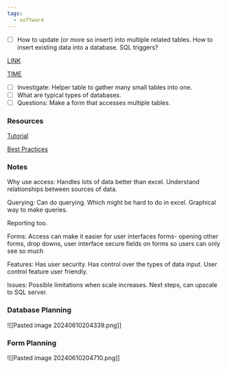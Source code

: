 ```yaml
---
tags:
  - software
---
```


- [ ] How to update (or more so insert) into multiple related tables. How to insert existing data into a database. SQL triggers?

[LINK](https://youtu.be/ymc9CYnziS4)

[TIME](https://youtu.be/ymc9CYnziS4?t=1042)

- [ ] Investigate: Helper table to gather many small tables into one.
- [ ] What are typical types of databases.
- [ ] Questions: Make a form that accesses multiple tables.

### Resources
[Tutorial](https://www.youtube.com/watch?v=ubmwp8kbfPc)

[Best Practices](https://www.youtube.com/watch?v=ymc9CYnziS4)
### Notes

Why use access:
	Handles lots of data better than excel. Understand relationships between sources of data.

Querying:
	Can do querying. Which might be hard to do in excel.
	Graphical way to make queries.

Reporting too.

Forms:
	Access can make it easier for user interfaces 
	forms- opening other forms, drop downs, user interface
	secure fields on forms so users can only see so much 

Features:
	Has user security.
	Has control over the types of data input.
	User control feature
	user friendly. 

Issues:
	Possible limitations when scale increases. Next steps, can upscale to SQL server. 
### Database Planning


![[Pasted image 20240610204339.png]]

### Form Planning

![[Pasted image 20240610204710.png]]






